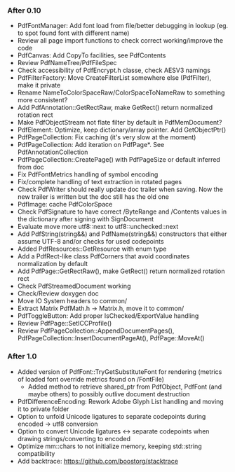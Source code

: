 ### After 0.10
- PdfFontManager: Add font load from file/better debugging
  in lookup (eg. to spot found font with different name)
- Review all page import functions to check correct working/improve
  the code
- PdfCanvas: Add CopyTo facilities, see PdfContents
- Review PdfNameTree/PdfFileSpec
- Check accessibility of PdfEncrypt.h classe, check AESV3 namings
- PdfFilterFactory: Move CreateFilterList somewhere else (PdfFilter), make it private
- Rename NameToColorSpaceRaw/ColorSpaceToNameRaw to something more consistent?
- Add PdfAnnotation::GetRectRaw, make GetRect() return normalized rotation rect
- Make PdfObjectStream not flate filter by default in PdfMemDocument?
- PdfElement: Optimize, keep dictionary/array pointer. Add GetObjectPtr()
- PdfPageCollection: Fix caching (it's very slow at the moment)
- PdfPageCollection: Add iteration on PdfPage*. See PdfAnnotationCollection
- PdfPageCollection::CreatePage() with PdfPageSize or default inferred from doc
- Fix PdfFontMetrics handling of symbol encoding
- Fix/complete handling of text extraction in rotated pages
- Check PdfWriter should really update doc trailer when saving.
  Now the new trailer is written but the doc still has the old one
- PdfImage: cache PdfColorSpace
- Check PdfSignature to have correct /ByteRange and /Contents
values in the dictionary after signing with SignDocument
- Evaluate move more utf8::next to utf8::unchecked::next
- Add PdfString(string&&) and PdfName(string&&) constructors that
either assume UTF-8 and/or checks for used codepoints
- Added PdfResources::GetResource with enum type
- Add a PdfRect-like class PdfCorners that avoid coordinates normalization
  by default
- Add PdfPage::GetRectRaw(), make GetRect() return normalized rotation rect
- Check PdfStreamedDocument working
- Check/Review doxygen doc
- Move IO System headers to common/
- Extract Matrix PdfMath.h -> Matrix.h, move it to common/
- PdfToggleButton: Add proper IsChecked/ExportValue handling
- Review PdfPage::SetICCProfile()
- Review PdfPageCollection::AppendDocumentPages(),
  PdfPageCollection::InsertDocumentPageAt(), PdfPage::MoveAt()

### After 1.0
- Added version of PdfFont::TryGetSubstituteFont for rendering
  (metrics of loaded font override metrics found on /FontFile)
  - Added method to retrieve shared_ptr from PdfObject, PdfFont (and
  maybe others) to possibly outlive document destruction
- PdfDifferenceEncoding: Rework Adobe Glyph List handling and moving it to private folder
- Option to unfold Unicode ligatures to separate codepoints during encoded -> utf8 conversion
- Option to convert Unicode ligatures <-> separate codepoints when drawing strings/converting to encoded
- Optimize mm::chars to not initialize memory, keeping std::string compatibility
- Add backtrace: https://github.com/boostorg/stacktrace
